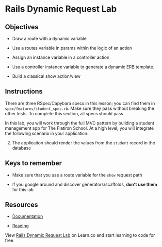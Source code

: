 # Rails Dynamic Request Lab


## Objectives

* Draw a route with a dynamic variable

* Use a routes variable in params within the logic of an action

* Assign an instance variable in a controller action

* Use a controller instance variable to generate a dynamic ERB template.

* Build a classical show action/view


## Instructions

There are three RSpec/Capybara specs in this lesson; you can find them in `spec/features/student_spec.rb`. Make sure they pass without breaking the other tests. To complete this section, all specs should pass.

In this lab, you will work through the full MVC pattern by building a student management app for The Flatiron School. At a high level, you will integrate the following scenario in your application:

<!-- 1. The user is able to go to `/students/2` to receive information on the student with an id of `2` -->

2. The application should render the values from the `student` record in the database


## Keys to remember

* Make sure that you use a route variable for the `show` request path

* If you google around and discover generators/scaffolds, **don't use them** for this lab

## Resources
* [Documentation](http://api.rubyonrails.org/classes/ActionDispatch/Routing.html)

* [Reading](https://github.com/learn-co-curriculum/rails-dynamic-request-readme)

<p data-visibility='hidden'>View <a href='https://learn.co/lessons/rails-dynamic-request-lab' title='Rails Dynamic Request Lab'>Rails Dynamic Request Lab</a> on Learn.co and start learning to code for free.</p>
